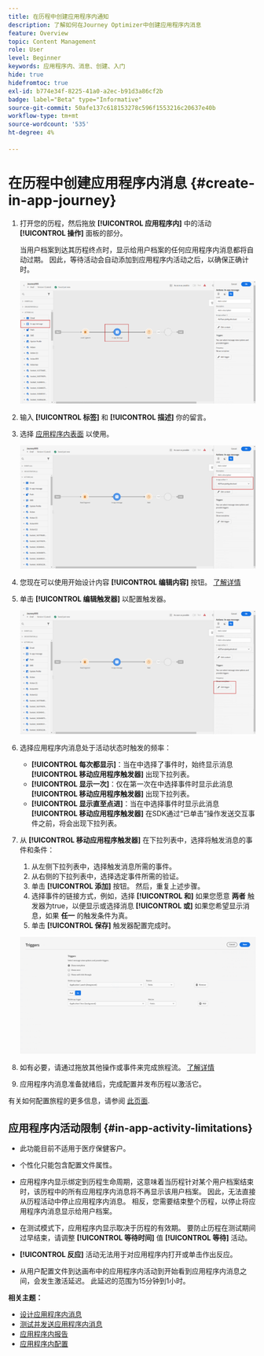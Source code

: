 ```yaml
---
title: 在历程中创建应用程序内通知
description: 了解如何在Journey Optimizer中创建应用程序内消息
feature: Overview
topic: Content Management
role: User
level: Beginner
keywords: 应用程序内、消息、创建、入门
hide: true
hidefromtoc: true
exl-id: b774e34f-8225-41a0-a2ec-b91d3a86cf2b
badge: label="Beta" type="Informative"
source-git-commit: 50afe137c618153278c596f1553216c20637e40b
workflow-type: tm+mt
source-wordcount: '535'
ht-degree: 4%

---
```


# 在历程中创建应用程序内消息 {#create-in-app-journey}

1. 打开您的历程，然后拖放 **[!UICONTROL 应用程序内]** 中的活动 **[!UICONTROL 操作]** 面板的部分。

   当用户档案到达其历程终点时，显示给用户档案的任何应用程序内消息都将自动过期。 因此，等待活动会自动添加到应用程序内活动之后，以确保正确计时。

   ![](assets/in_app_journey_1.png)

1. 输入 **[!UICONTROL 标签]** 和 **[!UICONTROL 描述]** 你的留言。

1. 选择 [应用程序内表面](inapp-configuration.md) 以使用。

   ![](assets/in_app_journey_2.png)

1. 您现在可以使用开始设计内容 **[!UICONTROL 编辑内容]** 按钮。 [了解详情](design-in-app.md)

1. 单击 **[!UICONTROL 编辑触发器]** 以配置触发器。

   ![](assets/in_app_journey_4.png)

1. 选择应用程序内消息处于活动状态时触发的频率：

   * **[!UICONTROL 每次都显示]**：当在中选择了事件时，始终显示消息 **[!UICONTROL 移动应用程序触发器]** 出现下拉列表。
   * **[!UICONTROL 显示一次]**：仅在第一次在中选择事件时显示此消息 **[!UICONTROL 移动应用程序触发器]** 出现下拉列表。
   * **[!UICONTROL 显示直至点进]**：当在中选择事件时显示此消息 **[!UICONTROL 移动应用程序触发器]** 在SDK通过“已单击”操作发送交互事件之前，将会出现下拉列表。

1. 从 **[!UICONTROL 移动应用程序触发器]** 在下拉列表中，选择将触发消息的事件和条件：

   1. 从左侧下拉列表中，选择触发消息所需的事件。
   1. 从右侧的下拉列表中，选择选定事件所需的验证。
   1. 单击 **[!UICONTROL 添加]** 按钮。 然后，重复上述步骤。
   1. 选择事件的链接方式，例如，选择 **[!UICONTROL 和]** 如果您愿意 **两者** 触发器为true，以便显示或选择消息 **[!UICONTROL 或]** 如果您希望显示消息，如果 **任一** 的触发条件为真。
   1. 单击 **[!UICONTROL 保存]** 触发器配置完成时。

   ![](assets/in_app_journey_3.png)

1. 如有必要，请通过拖放其他操作或事件来完成旅程流。 [了解详情](../building-journeys/about-journey-activities.md)

1. 应用程序内消息准备就绪后，完成配置并发布历程以激活它。

有关如何配置旅程的更多信息，请参阅 [此页面](../building-journeys/journey-gs.md).

## 应用程序内活动限制 {#in-app-activity-limitations}

* 此功能目前不适用于医疗保健客户。

* 个性化只能包含配置文件属性。

* 应用程序内显示绑定到历程生命周期，这意味着当历程针对某个用户档案结束时，该历程中的所有应用程序内消息将不再显示该用户档案。  因此，无法直接从历程活动中停止应用程序内消息。 相反，您需要结束整个历程，以停止将应用程序内消息显示给用户档案。

* 在测试模式下，应用程序内显示取决于历程的有效期。 要防止历程在测试期间过早结束，请调整 **[!UICONTROL 等待时间]** 值 **[!UICONTROL 等待]** 活动。

* **[!UICONTROL 反应]** 活动无法用于对应用程序内打开或单击作出反应。

* 从用户配置文件到达画布中的应用程序内活动到开始看到应用程序内消息之间，会发生激活延迟。 此延迟的范围为15分钟到1小时。

**相关主题：**

* [设计应用程序内消息](design-in-app.md)
* [测试并发送应用程序内消息](send-in-app.md)
* [应用程序内报告](../reports/campaign-global-report.md#inapp-report)
* [应用程序内配置](inapp-configuration.md)
